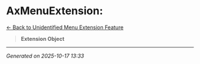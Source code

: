 # AxMenuExtension: 

[← Back to Unidentified Menu Extension Feature](../README.md)

> **Extension Object**

---

*Generated on 2025-10-17 13:33*
